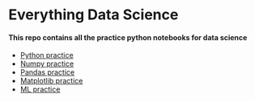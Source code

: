 # Everything Data Science
#### This repo contains all the practice python notebooks for data science  
* [Python practice]()
* [Numpy practice]()
* [Pandas practice]()
* [Matplotlib practice]()
* [ML practice]()
